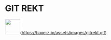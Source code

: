 # GIT REKT

<img src="[https://media.giphy.com/media/vFKqnCdLPNOKc/giphy.gif](https://haxerz.in/assets/images/gitrekt.gif)" width="50vh" height="auto" />(https://haxerz.in/assets/images/gitrekt.gif)


